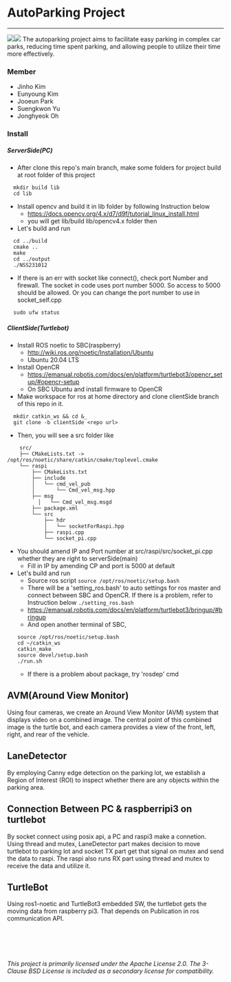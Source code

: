 # AutoParking Project
---------------------------------------
![](https://github.com/kocharmPrj/NSS231012/blob/gif/car2.gif)![](https://github.com/kocharmPrj/NSS231012/blob/gif/monitor2.gif)
The autoparking project aims to facilitate easy parking in complex car parks, reducing time spent parking, and allowing people to utilize their time more effectively.

### Member
- Jinho Kim
- Eunyoung Kim
- Jooeun Park
- Suengkwon Yu
- Jonghyeok Oh

### Install
##### ServerSide(PC)
 - After clone this repo's main branch, make some folders for project build at root folder of this project
```
  mkdir build lib
  cd lib
```
 - Install opencv and build it in lib folder by following Instruction below
    - https://docs.opencv.org/4.x/d7/d9f/tutorial_linux_install.html
    - you will get lib/build lib/opencv4.x folder then
 - Let's build and run
```
  cd ../build
  cmake ..
  make 
  cd ../output
  ./NSS231012
  ```
 - If there is an err with socket like connect(), check port Number and firewall. The socket in code uses port number 5000. So access to 5000 should be allowed. Or you can change the port number to use in socket_self.cpp
```
  sudo ufw status
```
##### ClientSide(Turtlebot)
 - Install ROS noetic to SBC(raspberry)
    - http://wiki.ros.org/noetic/Installation/Ubuntu
    - Ubuntu 20.04 LTS
 - Install OpenCR 
    - https://emanual.robotis.com/docs/en/platform/turtlebot3/opencr_setup/#opencr-setup
    - On SBC Ubuntu and install firmware to OpenCR
 - Make workspace for ros at home directory and clone clientSide branch of this repo in it.
  ```
    mkdir catkin_ws && cd &_
    git clone -b clientSide <repo url>
  ```
  - Then, you will see a src folder like
```
    src/
    ├── CMakeLists.txt -> /opt/ros/noetic/share/catkin/cmake/toplevel.cmake
    └── raspi
        ├── CMakeLists.txt
        ├── include
        │   └── cmd_vel_pub
        │       └── Cmd_vel_msg.hpp
        ├── msg
          │   └── Cmd_vel_msg.msgd
        ├── package.xml
        └── src
            ├── hdr
            │   └── socketForRaspi.hpp
            ├── raspi.cpp
            └── socket_pi.cpp
```
  - You should amend IP and Port number at src/raspi/src/socket_pi.cpp whether they are right to serverSide(main) 
    - Fill in IP by amending CP and port is 5000 at default
  - Let's build and run
    - Source ros script
    ```source /opt/ros/noetic/setup.bash```
    - There will be a 'setting_ros.bash' to auto settings for ros master and connect between SBC and OpenCR. If there is a problem, refer to Instruction below
    ```./setting_ros.bash```
    - https://emanual.robotis.com/docs/en/platform/turtlebot3/bringup/#bringup
    - And open another terminal of SBC,
    ```
    source /opt/ros/noetic/setup.bash
    cd ~/catkin_ws
    catkin_make
    source devel/setup.bash
    ./run.sh
    ```
    - If there is a problem about package, try 'rosdep' cmd


 
## AVM(Around View Monitor)
Using four cameras, we create an Around View Monitor (AVM) system that displays video on a combined image. The central point of this combined image is the turtle bot, and each camera provides a view of the front, left, right, and rear of the vehicle.

## LaneDetector
By employing Canny edge detection on the parking lot, we establish a Region of Interest (ROI) to inspect whether there are any objects within the parking area.

## Connection Between PC & raspberripi3 on turtlebot
By socket connect using posix api, a PC and raspi3 make a connetion. Using thread and mutex, LaneDetector part makes decision to move turtlebot to parking lot and socket TX part get that signal on mutex and send the data to raspi. The raspi also runs RX part using thread and mutex to receive the data and utilize it.

## TurtleBot
Using ros1-noetic and TurtleBot3 embedded SW, the turtlebot gets the moving data from raspberry pi3. That depends on Publication in ros communication API.
<br><br><br><br><br>



###### This project is primarily licensed under the Apache License 2.0. The 3-Clause BSD License is included as a secondary license for compatibility.
